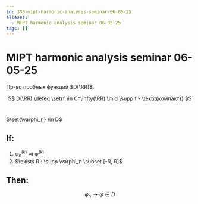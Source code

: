 ```yaml
---
id: 330-mipt-harmonic-analysis-seminar-06-05-25
aliases:
  - MIPT harmonic analysis seminar 06-05-25
tags: []
---
```


# MIPT harmonic analysis seminar 06-05-25

Пр-во пробных функций $D(\RR)$.

$$
D(\RR) \defeq \set{f \in C^\infty(\RR) \mid \supp f - \textit{компакт}}
$$

#

$\set{\varphi_n} \in D$

## If:

1. $\varphi_n^{(k)} \rightrightarrows \varphi^{(k)}$
2. $\exists R : \supp \varphi_n \subset [-R, R]$

## Then:

$$
\varphi_n \to \varphi \in D
$$
